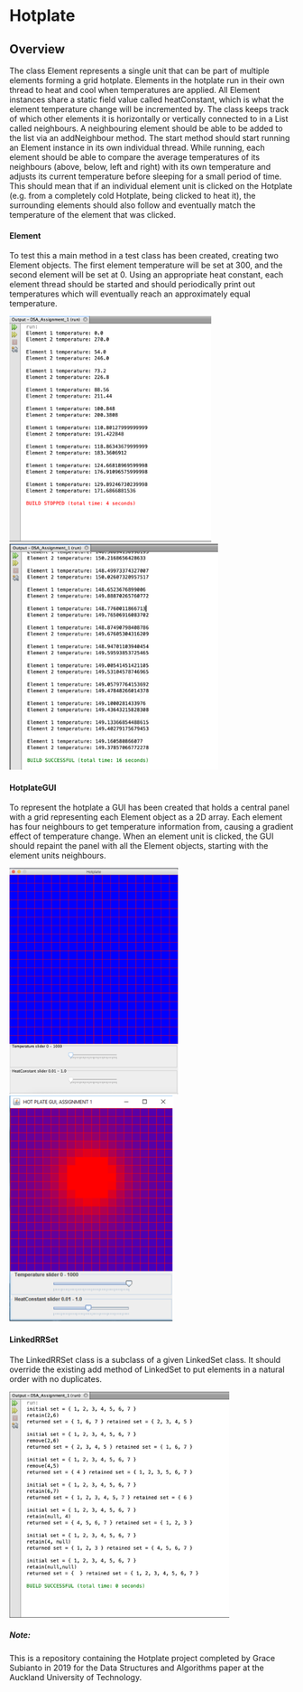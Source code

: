 # Hotplate

## Overview
The class Element represents a single unit that can be part of multiple elements forming a grid hotplate. Elements in the hotplate run in their own thread to heat and cool when temperatures are applied. All Element instances share a static field value called heatConstant, which is what the element temperature change will be incremented by. The class keeps track of which other elements it is horizontally or vertically connected to in a List called neighbours. A neighbouring element should be able to be added to the list via an addNeighbour method. The start method should start running an Element instance in its own individual thread. While running, each element should be able to compare the average temperatures of its neighbours (above, below, left and right) with its own temperature and adjusts its current temperature before sleeping for a small period of time. This should mean that if an individual element unit is clicked on the Hotplate (e.g. from a completely cold Hotplate, being clicked to heat it), the surrounding elements should also follow and eventually match the temperature of the element that was clicked.

#### Element
To test this a main method in a test class has been created, creating two Element objects. The first element temperature will be set at 300, and the second element will be set at 0. Using an appropriate heat constant, each element thread should be started and should periodically print out temperatures which will eventually reach an approximately equal temperature. 

<img src="Hotplate/DSA-2019-A1-Element.png" height="400"> <img src="Hotplate/DSA-2019-A1-Element2.png" height="400">

#### HotplateGUI
To represent the hotplate a GUI has been created that holds a central panel with a grid representing each Element object as a 2D array. Each element has four neighbours to get temperature information from, causing a gradient effect of temperature change. When an element unit is clicked, the GUI should repaint the panel with all the Element objects, starting with the element units neighbours.

<img src="Hotplate/DSA-2019-A1-HotplateGUI.png" height="400"> <img src="Hotplate/DSA-2019-A1-HotplateGUI2.png" height="400"> 

#### LinkedRRSet
The LinkedRRSet class is a subclass of a given LinkedSet class. It should override the existing add method of LinkedSet to put elements in a natural order with no duplicates. 

<img src="Hotplate/DSA-2019-A1-LinkedRRSet.png" height="400">

##### Note:
This is a repository containing the Hotplate project completed by Grace Subianto in 2019 for the Data Structures and Algorithms paper at the Auckland University of Technology. 
